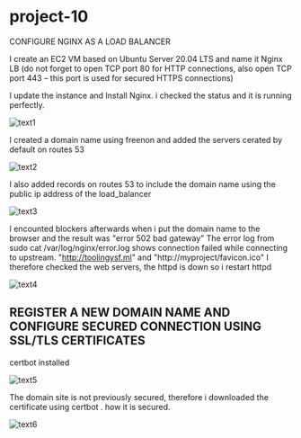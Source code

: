 # project-10
CONFIGURE NGINX AS A LOAD BALANCER

I create an EC2 VM based on Ubuntu Server 20.04 LTS and name it Nginx LB (do not forget to open TCP port 80 for HTTP connections, also open TCP port 443 – this port is used for secured HTTPS connections)

I update the instance and Install Nginx. i checked the status and it is running perfectly.

![text1](https://user-images.githubusercontent.com/108102087/195422963-0d060b7f-47ca-4272-a8df-f8432f5ea844.PNG)

I created a domain name using freenon and added the servers cerated by default on routes 53

![text2](https://user-images.githubusercontent.com/108102087/196011321-fa816972-c6e2-4e5c-ac4a-adb4eadc7ad2.PNG)

I also added records on routes 53 to include the domain name using the public ip address of the load_balancer

![text3](https://user-images.githubusercontent.com/108102087/196011368-356a904b-3bdd-4535-95e8-52be01b8bd14.PNG)

I encounted blockers afterwards when i put the domain name to the browser and the result was "error 502 bad gateway"
The error log from sudo cat /var/log/nginx/error.log shows connection failed while connecting to upstream. "http://toolingysf.ml"
and "http://myproject/favicon.ico" I therefore checked the web servers, the httpd is down so i restart httpd

![text4](https://user-images.githubusercontent.com/108102087/196011629-14415d44-f621-4ede-80e1-211689170fa4.PNG)

## REGISTER A NEW DOMAIN NAME AND CONFIGURE SECURED CONNECTION USING SSL/TLS CERTIFICATES

certbot installed

![text5](https://user-images.githubusercontent.com/108102087/196011829-31bcb946-33e7-47db-b5d0-69fd3baddf37.PNG)

The domain site is not previously secured, therefore i downloaded the certificate using
 certbot . how it is secured.
 
 ![text6](https://user-images.githubusercontent.com/108102087/196012058-b16b7523-1aef-4ba9-bf7b-45fcf4c68eab.PNG)
